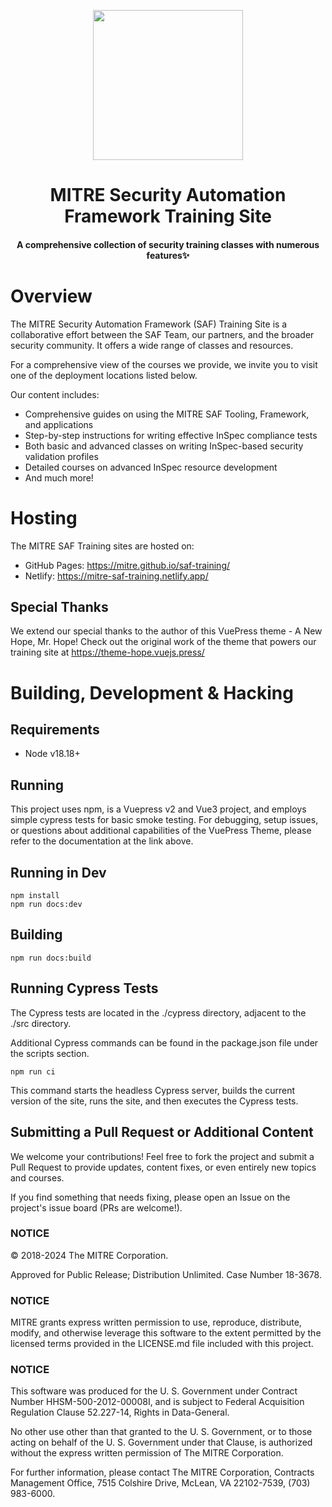 <!-- markdownlint-disable -->
<p align="center">
    <img width="240" src="https://saf.mitre.org/_nuxt/safLogo.2eddc71f.svg" style="text-align: center;">
</p>
<h1 align="center">MITRE Security Automation Framework Training Site</h1>
<h4 align="center">A comprehensive collection of security training classes with numerous features✨</h4>

# Overview

The MITRE Security Automation Framework (SAF) Training Site is a collaborative effort between the SAF Team, our partners, and the broader security community. It offers a wide range of classes and resources.

For a comprehensive view of the courses we provide, we invite you to visit one of the deployment locations listed below.

Our content includes:
- Comprehensive guides on using the MITRE SAF Tooling, Framework, and applications
- Step-by-step instructions for writing effective InSpec compliance tests
- Both basic and advanced classes on writing InSpec-based security validation profiles
- Detailed courses on advanced InSpec resource development
- And much more!

# Hosting

The MITRE SAF Training sites are hosted on:

- GitHub Pages: https://mitre.github.io/saf-training/
- Netlify: https://mitre-saf-training.netlify.app/

## Special Thanks

We extend our special thanks to the author of this VuePress theme - A New Hope, Mr. Hope! Check out the original work of the theme that powers our training site at <https://theme-hope.vuejs.press/>

# Building, Development & Hacking

## Requirements

- Node v18.18+

## Running 

This project uses npm, is a Vuepress v2 and Vue3 project, and employs simple cypress tests for basic smoke testing. For debugging, setup issues, or questions about additional capabilities of the VuePress Theme, please refer to the documentation at the link above.

## Running in Dev

```shell
npm install
npm run docs:dev
```
## Building

```shell
npm run docs:build
```

## Running Cypress Tests

The Cypress tests are located in the ./cypress directory, adjacent to the ./src directory.

Additional Cypress commands can be found in the package.json file under the scripts section.


```shell
npm run ci
```

This command starts the headless Cypress server, builds the current version of the site, runs the site, and then executes the Cypress tests.

## Submitting a Pull Request or Additional Content

We welcome your contributions! Feel free to fork the project and submit a Pull Request to provide updates, content fixes, or even entirely new topics and courses.

If you find something that needs fixing, please open an Issue on the project's issue board (PRs are welcome!).

### NOTICE

© 2018-2024 The MITRE Corporation.

Approved for Public Release; Distribution Unlimited. Case Number 18-3678.

### NOTICE

MITRE grants express written permission to use, reproduce, distribute, modify, and otherwise leverage this software to the extent permitted by the licensed terms provided in the LICENSE.md file included with this project.

### NOTICE

This software was produced for the U. S. Government under Contract Number HHSM-500-2012-00008I, and is subject to Federal Acquisition Regulation Clause 52.227-14, Rights in Data-General.

No other use other than that granted to the U. S. Government, or to those acting on behalf of the U. S. Government under that Clause, is authorized without the express written permission of The MITRE Corporation.

For further information, please contact The MITRE Corporation, Contracts Management Office, 7515 Colshire Drive, McLean, VA 22102-7539, (703) 983-6000. 
